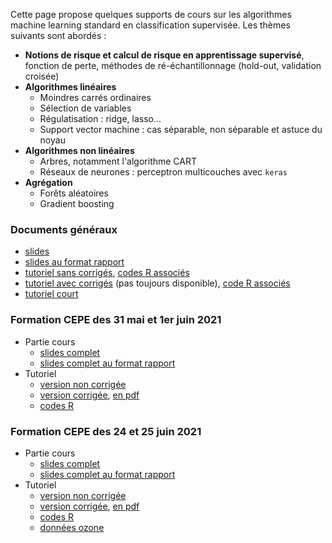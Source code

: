 Cette page propose quelques supports de cours sur les algorithmes  machine learning standard en classification supervisée. Les thèmes suivants sont abordés :

- **Notions de risque et calcul de risque en apprentissage supervisé**, fonction de perte, méthodes de ré-échantillonnage (hold-out, validation croisée) 
- **Algorithmes linéaires**
    - Moindres carrés ordinaires
    - Sélection de variables
    - Régulatisation : ridge, lasso...
    - Support vector machine : cas séparable, non séparable et astuce du noyau
- **Algorithmes non linéaires**
    - Arbres, notamment l'algorithme CART
    - Réseaux de neurones : perceptron multicouches avec `keras`
- **Agrégation**
    - Forêts aléatoires 
    - Gradient boosting



### Documents généraux

- [slides](cours.pdf)
- [slides au format rapport](cours_article.pdf)
- [tutoriel sans corrigés](https://lrouviere.github.io/TUTO_ML), [codes R associés](codes_sans_cor.R)
- [tutoriel avec corrigés](https://lrouviere.github.io/TUTO_ML/correction) (pas toujours disponible), [code R associés](codes_avec_cor.R)
- [tutoriel court](tuto_court_ml.html)


### Formation CEPE des 31 mai et 1er juin 2021

- Partie cours
    - [slides complet](cours_cepe.pdf)
    - [slides complet au format rapport](cours_cepe_article.pdf)
- Tutoriel
    - [version non corrigée](tuto_court_ml_sans_correc.html)
    - [version corrigée](tuto_court_ml_avec_correc.html), [en pdf](tuto_court_ml.pdf)
    - [codes R](tuto_court_ml.R)
    
### Formation CEPE des 24 et 25 juin 2021

- Partie cours
    - [slides complet](cours_cepe_intro_ml.pdf)
    - [slides complet au format rapport](cours_article_cepe_intro_ml.pdf)
- Tutoriel
    - [version non corrigée](tuto_court_intro_ml.html)
    - [version corrigée](tuto_court_intro_ml_avec_correc.html), [en pdf](tuto_court_intro_ml_avec_correc.pdf)
    - [codes R](tuto_court_intro_ml.R)
    - [données ozone](ozone.txt)


